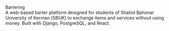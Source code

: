 B a r t e r i n g
<br>
A web-based barter platform designed for students of Shahid Bahonar University of Kerman (SBUK) to exchange items and services without using money. Built with Django, PostgreSQL, and React.

